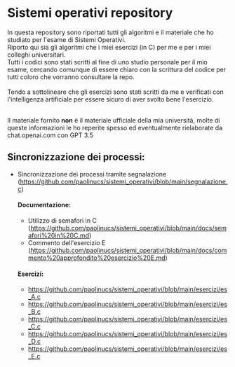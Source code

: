 # Sistemi operativi repository

In questa repository sono riportati tutti gli algoritmi e il materiale che ho studiato per l'esame di Sistemi Operativi.<br>
Riporto qui sia gli algoritmi che i miei esercizi (in C) per me e per i miei colleghi universitari.
<br>
Tutti i codici sono stati scritti al fine di uno studio personale per il mio esame, cercando comunque di essere chiaro con la scrittura del codice per tutti coloro che vorranno consultare la repo.<br><br>
Tendo a sottolineare che gli esercizi sono stati scritti da me e verificati con l'intelligenza artificiale per essere sicuro di aver svolto bene l'esercizio.<br><br>

Il materiale fornito **non** è il materiale ufficiale della mia università, molte di queste informazioni le ho reperite spesso ed eventualmente rielaborate da chat.openai.com con GPT 3.5

## Sincronizzazione dei processi:
- Sincronizzazione dei processi tramite segnalazione (https://github.com/paolinucs/sistemi_operativi/blob/main/segnalazione.c)
  #### Documentazione:
  - Utilizzo di semafori in C (https://github.com/paolinucs/sistemi_operativi/blob/main/docs/semafori%20in%20C.md)
  - Commento dell'esercizio E (https://github.com/paolinucs/sistemi_operativi/blob/main/docs/commento%20approfondito%20esercizio%20E.md)
  #### Esercizi:
  - https://github.com/paolinucs/sistemi_operativi/blob/main/esercizi/es_A.c
  - https://github.com/paolinucs/sistemi_operativi/blob/main/esercizi/es_B.c
  - https://github.com/paolinucs/sistemi_operativi/blob/main/esercizi/es_C.c
  - https://github.com/paolinucs/sistemi_operativi/blob/main/esercizi/es_D.c
  - https://github.com/paolinucs/sistemi_operativi/blob/main/esercizi/es_E.c

